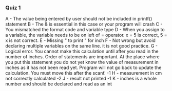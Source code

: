 ### Quiz 1

A - The value being entered by user should not be included in printf() statement
B - The & is essential in this case or your program will crash
C - You mismatched the format code and variable type
D - When you assign to a variable, the variable needs to be on left of = operator.  x = 5 is correct, 5 = x is not correct.
E - Missing \"  to print " for inch
F - Not wrong but avoid declaring multiple variables on the same line.  it is not good practice.
G - Logical error.  You cannot make this calculation until after you read in the number of inches.  Order of statements are important.  At the place where you put this statement you do not yet know the value of measurement in inches as it has not been read yet.  Program will not go back to update the calculation.  You must move this after the scanf. -1
H - measurement in cm not correctly calculated -2
J - result not printed -1
K - inches is a whole number and should be declared and read as an int

  
